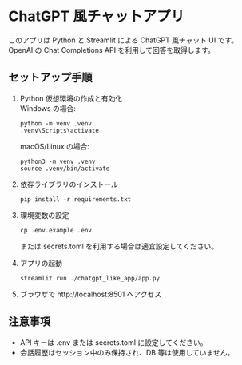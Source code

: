 # ChatGPT 風チャットアプリ

このアプリは Python と Streamlit による ChatGPT 風チャット UI です。  
OpenAI の Chat Completions API を利用して回答を取得します。

## セットアップ手順

1. Python 仮想環境の作成と有効化  
   Windows の場合:
   ```
   python -m venv .venv
   .venv\Scripts\activate
   ```
   macOS/Linux の場合:
   ```
   python3 -m venv .venv
   source .venv/bin/activate
   ```

2. 依存ライブラリのインストール  
   ```
   pip install -r requirements.txt
   ```

3. 環境変数の設定  
   ```
   cp .env.example .env
   ```
   または secrets.toml を利用する場合は適宜設定してください。

4. アプリの起動  
   ```
   streamlit run ./chatgpt_like_app/app.py
   ```

5. ブラウザで http://localhost:8501 へアクセス

## 注意事項

- API キーは .env または secrets.toml に設定してください。
- 会話履歴はセッション中のみ保持され、DB 等は使用していません。
